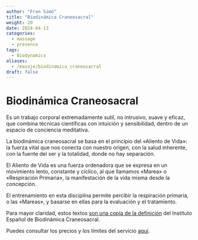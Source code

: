 ```yaml
---
author: "Fran Simó"
title: "Biodinámica Craneosacral"
weight: 20
date: 2024-04-13
categories:
  - massage
  - presence
tags:
  - Biodynamics
aliases: 
  - /masaje/biodinamica_craneosacral
draft: false
---
```

# Biodinámica Craneosacral  

Es un trabajo corporal extremadamente sutil, no intrusivo, suave y eficaz, que combina técnicas científicas con intuición y sensibilidad, dentro de un espacio de conciencia meditativa.  

La biodinámica craneosacral se basa en el principio del «Aliento de Vida»: la fuerza vital que nos conecta con nuestro origen, con la salud inherente, con la fuente del ser y la totalidad, donde no hay separación.  

El Aliento de Vida es una fuerza ordenadora que se expresa en un movimiento lento, constante y cíclico, al que llamamos «Marea» o «Respiración Primaria», la manifestación de la vida misma desde la concepción.  

El entrenamiento en esta disciplina permite percibir la respiración primaria, o las «Mareas», y basarse en ellas para la evaluación y el tratamiento.  

Para mayor claridad, estos textos [son una copia de la definición](https://biodinamicacraneosacral.org/es/que-es-2/) del Instituto Español de Biodinámica Craneosacral.  

Puedes consultar los precios y los límites del servicio [aquí](../prices/). 